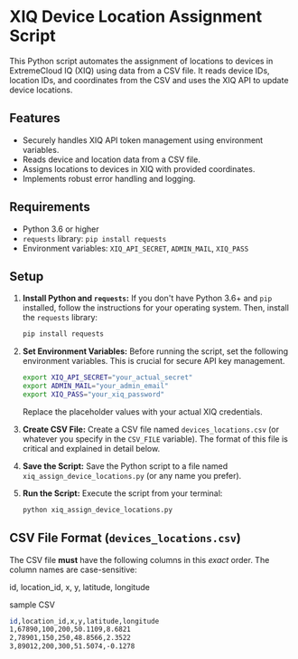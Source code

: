 # XIQ Device Location Assignment Script

This Python script automates the assignment of locations to devices in ExtremeCloud IQ (XIQ) using data from a CSV file. It reads device IDs, location IDs, and coordinates from the CSV and uses the XIQ API to update device locations.

## Features

*   Securely handles XIQ API token management using environment variables.
*   Reads device and location data from a CSV file.
*   Assigns locations to devices in XIQ with provided coordinates.
*   Implements robust error handling and logging.

## Requirements

*   Python 3.6 or higher
*   `requests` library: `pip install requests`
*   Environment variables: `XIQ_API_SECRET`, `ADMIN_MAIL`, `XIQ_PASS`

## Setup

1.  **Install Python and `requests`:** If you don't have Python 3.6+ and `pip` installed, follow the instructions for your operating system. Then, install the `requests` library:

    ```bash
    pip install requests
    ```

2.  **Set Environment Variables:** Before running the script, set the following environment variables. This is crucial for secure API key management.

    ```bash
    export XIQ_API_SECRET="your_actual_secret"
    export ADMIN_MAIL="your_admin_email"
    export XIQ_PASS="your_xiq_password"
    ```

    Replace the placeholder values with your actual XIQ credentials.

3.  **Create CSV File:** Create a CSV file named `devices_locations.csv` (or whatever you specify in the `CSV_FILE` variable). The format of this file is critical and explained in detail below.

4.  **Save the Script:** Save the Python script to a file named `xiq_assign_device_locations.py` (or any name you prefer).

5.  **Run the Script:** Execute the script from your terminal:

    ```bash
    python xiq_assign_device_locations.py
    ```

## CSV File Format (`devices_locations.csv`)

The CSV file **must** have the following columns in this *exact* order. The column names are case-sensitive:

id, location_id, x, y, latitude, longitude

sample CSV
```bash
id,location_id,x,y,latitude,longitude
1,67890,100,200,50.1109,8.6821
2,78901,150,250,48.8566,2.3522
3,89012,200,300,51.5074,-0.1278
```
